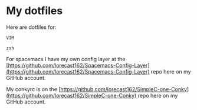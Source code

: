 # My dotfiles

Here are dotfiles for:

`VIM`

`zsh`


For spacemacs I have my own config layer at the [https://github.com/lorecast162/Spacemacs-Config-Layer](https://github.com/lorecast162/Spacemacs-Config-Layer) repo here on my GitHub account.

My conkyrc is on the [https://github.com/lorecast162/SimpleC-one-Conky](https://github.com/lorecast162/SimpleC-one-Conky) repo here on my GitHub account.
